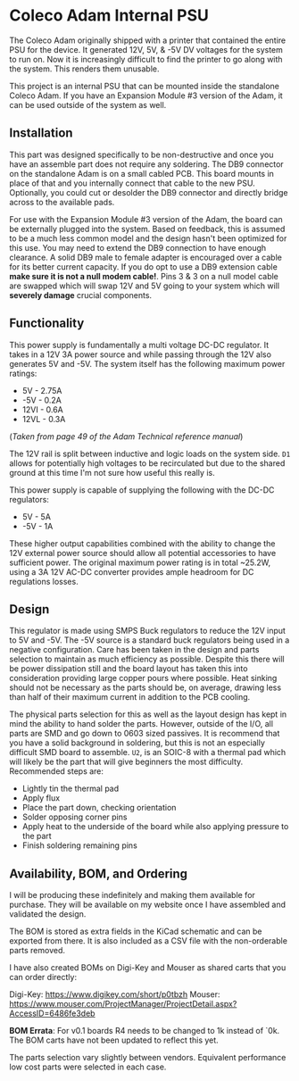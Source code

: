 # Coleco Adam Internal PSU

The Coleco Adam originally shipped with a printer that contained the entire PSU 
for the device. It generated 12V, 5V, & -5V DV voltages for the system to run on.
Now it is increasingly difficult to find the printer to go along with the 
system. This renders them unusable.

This project is an internal PSU that can be mounted inside the standalone 
Coleco Adam. If you have an Expansion Module #3 version of the Adam, it can be
used outside of the system as well.


## Installation 

This part was designed specifically to be non-destructive and once you have an
assemble part does not require any soldering. The DB9 connector on the standalone
Adam is on a small cabled PCB. This board mounts in place of that and you 
internally connect that cable to the new PSU. Optionally, you could cut or 
desolder the DB9 connector and directly bridge across to the available pads.

For use with the Expansion Module #3 version of the Adam, the board can be 
externally plugged into the system. Based on feedback, this is assumed to be 
a much less common model and the design hasn't been optimized for this use. You 
may need to extend the DB9 connection to have enough clearance. A solid DB9
male to female adapter is encouraged over a cable for its better current 
capacity. If you do opt to use a DB9 extension cable **make sure it is not a 
null modem cable!**. Pins 3 & 3 on a null model cable are swapped which will 
swap 12V and 5V going to your system which will **severely damage** crucial 
components.


## Functionality

This power supply is fundamentally a multi voltage DC-DC regulator. It takes in
a 12V 3A power source and while passing through the 12V also generates 5V and
-5V. The system itself has the following maximum power ratings:

 - 5V - 2.75A
 - -5V - 0.2A
 - 12VI - 0.6A
 - 12VL - 0.3A

(*Taken from page 49 of the Adam Technical reference manual*)

The 12V rail is split between inductive and logic loads on the system side. `D1`
allows for potentially high voltages to be recirculated but due to the shared
ground at this time I'm not sure how useful this really is.

This power supply is capable of supplying the following with the DC-DC 
regulators:

 - 5V - 5A
 - -5V - 1A

These higher output capabilities combined with the ability to change the 12V 
external power source should allow all potential accessories to have sufficient 
power. The original maximum power rating is in total ~25.2W, using a 3A 12V 
AC-DC converter provides ample headroom for DC regulations losses.

## Design

This regulator is made using SMPS Buck regulators to reduce the 12V input to 5V 
and -5V. The -5V source is a standard buck regulators being used in a negative 
configuration. Care has been taken in the design and parts selection to maintain
as much efficiency as possible. Despite this there will be power dissipation 
still and the board layout has taken this into consideration providing large
copper pours where possible. Heat sinking should not be necessary as the parts
should be, on average, drawing less than half of their maximum current in 
addition to the PCB cooling.

The physical parts selection for this as well as the layout design has kept in 
mind the ability to hand solder the parts. However, outside of the I/O, all 
parts are SMD and go down to 0603 sized passives. It is recommend that you have
a solid background in soldering, but this is not an especially difficult SMD 
board to assemble. `U2`, is an SOIC-8 with a thermal pad which will likely be 
the part that will give beginners the most difficulty. Recommended steps are:

 - Lightly tin the thermal pad
 - Apply flux
 - Place the part down, checking orientation
 - Solder opposing corner pins
 - Apply heat to the underside of the board while also applying pressure to the 
   part
 - Finish soldering remaining pins


## Availability, BOM, and Ordering

I will be producing these indefinitely and making them available for purchase.
They will be available on my website once I have assembled and validated the 
design.

The BOM is stored as extra fields in the KiCad schematic and can be exported
from there. It is also included as a CSV file with the non-orderable parts 
removed.

I have also created BOMs on Digi-Key and Mouser as shared carts that you can 
order directly:

Digi-Key: https://www.digikey.com/short/p0tbzh
Mouser: https://www.mouser.com/ProjectManager/ProjectDetail.aspx?AccessID=6486fe3deb 

**BOM Errata**: For v0.1 boards R4 needs to be changed to 1k instead of `0k. 
The BOM carts have not been updated to reflect this yet.

The parts selection vary slightly between vendors. Equivalent performance low
cost parts were selected in each case.


